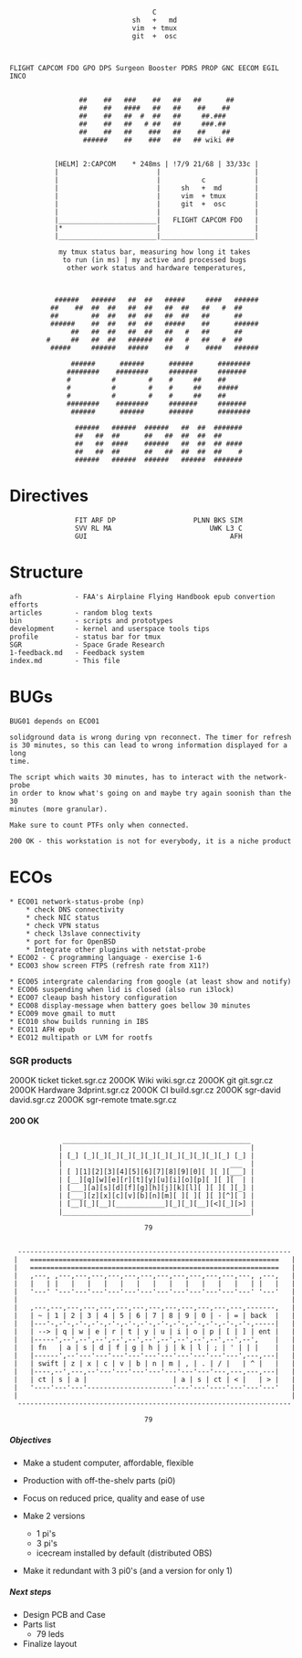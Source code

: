 

                                       C
                                  sh   +   md
                                  vim  + tmux
                                  git  +  osc



    FLIGHT CAPCOM FDO GPO DPS Surgeon Booster PDRS PROP GNC EECOM EGIL INCO


                     ##    ##   ###    ##   ##   ##      ##
                     ##    ##   ####   ##   ##    ##    ##
                     ##    ##   ##  #  ##   ##     ##.###
                     ##    ##   ##   # ##   ##     ###.##
                     ##    ##   ##    ###   ##    ##    ##
                      ######    ##    ###   ##   ## wiki ##


               [HELM] 2:CAPCOM    * 248ms | !7/9 21/68 | 33/33c |
               |                        |                       |
               |                        |          c            |
               |                        |     sh   +  md        |
               |                        |     vim  + tmux       |
               |                        |     git  +  osc       |
               |                        |                       |
               |________________________|   FLIGHT CAPCOM FDO   |
               |*                       |                       |
               |________________________|_______________________|

                my tmux status bar, measuring how long it takes
                 to run (in ms) | my active and processed bugs
                  other work status and hardware temperatures,
                


               ######   ######   ##  ##   #####     ####   ######
              ##    ##  ##  ##   ##  ##   ##  ##   ##   #  ##
              ##        ##  ##   ##  ##   ##  ##   ##      ##
              ######    ##  ##   ##  ##   #####    ##      ######
                   ##   ##  ##   ##  ##   ##   #   ##      ##
             #     ##   ##  ##   ######   ##   #   ##   #  ##
              #####     ######   #####    ##   #    ####   ######

                   ######      ######      ######      ########
                  ########    ########     #######     #######
                  #          #        #    #     ##    ##
                  #          #        #    #     ##    #####
                  #          #        #    #     ##    ##
                  ########    ########     #######     #######
                   ######      ######      ######      ########

                    ######   ######  ######   ##  ##  #######
                    ##   ##  ##      ##   ##  ##  ##  ##
                    ##   ##  ####    ######   ##  ##  ## ####
                    ##   ##  ##      ##   ##  ##  ##  ##    #
                    ######   ######  ######   ######  #######


# Directives

                    FIT ARF DP                   PLNN BKS SIM
                    SVV RL MA                        UWK L3 C
                    GUI                                   AFH

# Structure

    afh             - FAA's Airplaine Flying Handbook epub convertion efforts
    articles        - random blog texts
    bin             - scripts and prototypes
    development     - kernel and userspace tools tips
    profile         - status bar for tmux
    SGR             - Space Grade Research
    1-feedback.md   - Feedback system
    index.md        - This file

# BUGs

	BUG01 depends on ECO01

    solidground data is wrong during vpn reconnect. The timer for refresh
	is 30 minutes, so this can lead to wrong information displayed for a long
	time.

    The script which waits 30 minutes, has to interact with the network-probe
    in order to know what's going on and maybe try again soonish than the 30
    minutes (more granular).

    Make sure to count PTFs only when connected.

    200 OK - this workstation is not for everybody, it is a niche product

# ECOs

    * ECO01 network-status-probe (np)
        * check DNS connectivity
        * check NIC status
        * check VPN status
        * check l3slave connectivity
		* port for for OpenBSD
        * Integrate other plugins with netstat-probe
    * ECO02 - C programming language - exercise 1-6
    * ECO03 show screen FTPS (refresh rate from X11?)

    * ECO05 intergrate calendaring from google (at least show and notify)
	* ECO06 suspending when lid is closed (also run i3lock)
    * ECO07 cleaup bash history configuration
	* ECO08 display-message when battery goes bellow 30 minutes
    * ECO09 move gmail to mutt
    * ECO10 show builds running in IBS
    * ECO11 AFH epub
    * ECO12 multipath or LVM for rootfs

### SGR products

  200OK ticket     ticket.sgr.cz
  200OK Wiki	     wiki.sgr.cz
  200OK git           git.sgr.cz
  200OK Hardware  3dprint.sgr.cz
  200OK CI          build.sgr.cz
  200OK sgr-david   david.sgr.cz
  200OK sgr-remote  tmate.sgr.cz

#### 200 OK

                 ______________________________________________
                |                                              |
                | [_] [_][_][_][_][_][_][_][_][_][_][_][_] [_] |
                |                                         ___  |
                | [ ][1][2][3][4][5][6][7][8][9][0][ ][ ][___] |
                | [__][q][w][e][r][t][y][u][i][o][p][ ][ ][  | |
                | [___][a][s][d][f][g][h][j][k][l][ ][ ][ ][_] |
                | [___][z][x][c][v][b][n][m][ ][ ][ ][ ][^][ ] |
                | [__][_][__][____________][_][_][__][<][_][>] |
                |______________________________________________|

                                     79


      -------------------------------------------------------------------
     |   =============================================================   |
     |   =============================================================   |
     |   ,---, ,---,---,---,---,---,---,---,---,---,---,---,---, ,---,   |
     |   |   | |   |   |   |   |   |   |   |   |   |   |   |   | |   |   |
     |   '---' '---'---'---'---'---'---'---'---'---'---'---'---' '---'   |
     |                                                                   |
     |   ,---,---,---,---,---,---,---,---,---,---,---,---,---,-------,   |
     |   | ~ | 1 | 2 | 3 | 4 | 5 | 6 | 7 | 8 | 9 | 0 | - | = | back  |   |
     |   |---'-,-'-,-'-,-'-,-'-,-'-,-'-,-'-,-'-,-'-,-'-,-'-,-'-,-----|   |
     |   | --> | q | w | e | r | t | y | u | i | o | p | [ | ] | ent |   |
     |   |-----',--',--',--',--',--',--',--',--',--',--',--',--',    |   |
     |   | fn   | a | s | d | f | g | h | j | k | l | ; | ' | | |    |   |
     |   |------',--'---'---'---'---'---'---'---'---'---'---',---,---|   |
     |   | swift | z | x | c | v | b | n | m | , | . | / |   | ^ |   |   |
     |   |----,--',---,--'---'---'---'---'---'---'---'---,---,---,---|   |
     |   | ct | s | a |                     | a | s | ct | < |   | > |   |
     |   '----'---'---'---------------------'---'---'----'---'---'---'   |
     |                                                                   |
      -------------------------------------------------------------------

                                     79

##### Objectives

  * Make a student computer, affordable, flexible
  * Production with off-the-shelv parts (pi0)
  * Focus on reduced price, quality and ease of use
  * Make 2 versions
    * 1 pi's
    * 3 pi's
    * icecream installed by default (distributed OBS)


  * Make it redundant with 3 pi0's (and a version for only 1)


##### Next steps

  * Design PCB and Case
  * Parts list
    * 79 leds
  * Finalize layout
